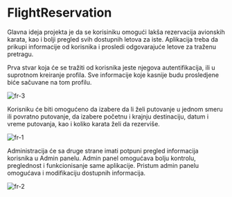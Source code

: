 # FlightReservation

Glavna ideja projekta je da se korisiniku omogući lakša rezervacija avionskih karata, kao i bolji pregled svih dostupnih letova za iste. 
Aplikacija treba da prikupi informacije od korisnika i prosledi odgovarajuće letove za traženu pretragu.

Prva stvar koja će se tražiti od korisnika jeste njegova autentifikacija, ili u suprotnom kreiranje profila. 
Sve informacije koje kasnije budu prosledjene biće sačuvane na tom profilu. 

![fr-3](https://user-images.githubusercontent.com/50273754/118128869-c3519900-b3fb-11eb-9670-52f0d4b4fa1b.png)

Korisniku će biti omogućeno da izabere da li želi putovanje u jednom smeru ili povratno putovanje, 
da izabere početnu i krajnju destinaciju, datum i vreme putovanja, kao i koliko karata želi da rezerviše.

![fr-1](https://user-images.githubusercontent.com/50273754/118128468-37d80800-b3fb-11eb-806e-f3ec16e5a4fd.png)

Administracija će sa druge strane imati potpuni pregled informacija korisnika u Admin panelu. 
Admin panel omogućava bolju kontrolu, preglednost i funkcionisanje same aplikacije. Pristum admin panelu omogućava i modifikaciju dostupnih informacija.

![fr-2](https://user-images.githubusercontent.com/50273754/118128634-740b6880-b3fb-11eb-9314-752149f4b3f5.png)

